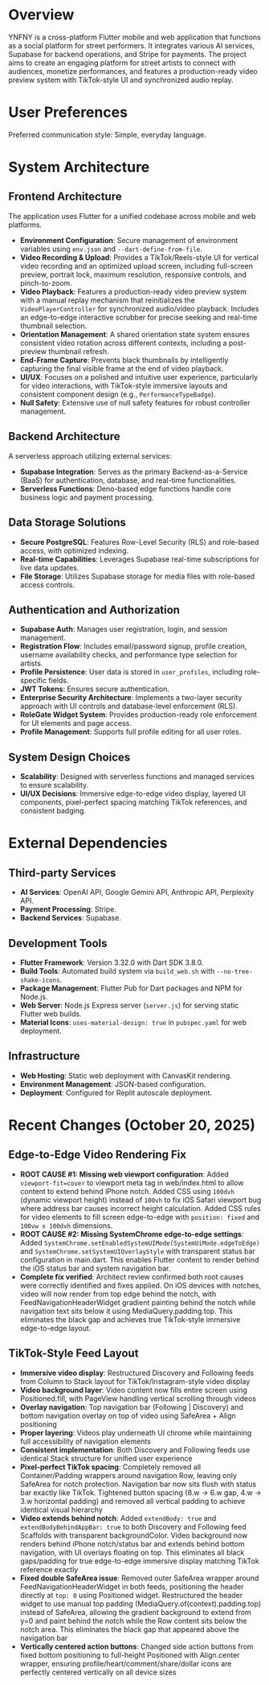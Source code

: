 # Overview
YNFNY is a cross-platform Flutter mobile and web application that functions as a social platform for street performers. It integrates various AI services, Supabase for backend operations, and Stripe for payments. The project aims to create an engaging platform for street artists to connect with audiences, monetize performances, and features a production-ready video preview system with TikTok-style UI and synchronized audio replay.

# User Preferences
Preferred communication style: Simple, everyday language.

# System Architecture

## Frontend Architecture
The application uses Flutter for a unified codebase across mobile and web platforms.
- **Environment Configuration**: Secure management of environment variables using `env.json` and `--dart-define-from-file`.
- **Video Recording & Upload**: Provides a TikTok/Reels-style UI for vertical video recording and an optimized upload screen, including full-screen preview, portrait lock, maximum resolution, responsive controls, and pinch-to-zoom.
- **Video Playback**: Features a production-ready video preview system with a manual replay mechanism that reinitializes the `VideoPlayerController` for synchronized audio/video playback. Includes an edge-to-edge interactive scrubber for precise seeking and real-time thumbnail selection.
- **Orientation Management**: A shared orientation state system ensures consistent video rotation across different contexts, including a post-preview thumbnail refresh.
- **End-Frame Capture**: Prevents black thumbnails by intelligently capturing the final visible frame at the end of video playback.
- **UI/UX**: Focuses on a polished and intuitive user experience, particularly for video interactions, with TikTok-style immersive layouts and consistent component design (e.g., `PerformanceTypeBadge`).
- **Null Safety**: Extensive use of null safety features for robust controller management.

## Backend Architecture
A serverless approach utilizing external services:
- **Supabase Integration**: Serves as the primary Backend-as-a-Service (BaaS) for authentication, database, and real-time functionalities.
- **Serverless Functions**: Deno-based edge functions handle core business logic and payment processing.

## Data Storage Solutions
- **Secure PostgreSQL**: Features Row-Level Security (RLS) and role-based access, with optimized indexing.
- **Real-time Capabilities**: Leverages Supabase real-time subscriptions for live data updates.
- **File Storage**: Utilizes Supabase storage for media files with role-based access controls.

## Authentication and Authorization
- **Supabase Auth**: Manages user registration, login, and session management.
- **Registration Flow**: Includes email/password signup, profile creation, username availability checks, and performance type selection for artists.
- **Profile Persistence**: User data is stored in `user_profiles`, including role-specific fields.
- **JWT Tokens**: Ensures secure authentication.
- **Enterprise Security Architecture**: Implements a two-layer security approach with UI controls and database-level enforcement (RLS).
- **RoleGate Widget System**: Provides production-ready role enforcement for UI elements and page access.
- **Profile Management**: Supports full profile editing for all user roles.

## System Design Choices
- **Scalability**: Designed with serverless functions and managed services to ensure scalability.
- **UI/UX Decisions**: Immersive edge-to-edge video display, layered UI components, pixel-perfect spacing matching TikTok references, and consistent badging.

# External Dependencies

## Third-party Services
- **AI Services**: OpenAI API, Google Gemini API, Anthropic API, Perplexity API.
- **Payment Processing**: Stripe.
- **Backend Services**: Supabase.

## Development Tools
- **Flutter Framework**: Version 3.32.0 with Dart SDK 3.8.0.
- **Build Tools**: Automated build system via `build_web.sh` with `--no-tree-shake-icons`.
- **Package Management**: Flutter Pub for Dart packages and NPM for Node.js.
- **Web Server**: Node.js Express server (`server.js`) for serving static Flutter web builds.
- **Material Icons**: `uses-material-design: true` in `pubspec.yaml` for web deployment.

## Infrastructure
- **Web Hosting**: Static web deployment with CanvasKit rendering.
- **Environment Management**: JSON-based configuration.
- **Deployment**: Configured for Replit autoscale deployment.

# Recent Changes (October 20, 2025)

## Edge-to-Edge Video Rendering Fix
- **ROOT CAUSE #1: Missing web viewport configuration**: Added `viewport-fit=cover` to viewport meta tag in web/index.html to allow content to extend behind iPhone notch. Added CSS using `100dvh` (dynamic viewport height) instead of `100vh` to fix iOS Safari viewport bug where address bar causes incorrect height calculation. Added CSS rules for video elements to fill screen edge-to-edge with `position: fixed` and `100vw x 100dvh` dimensions.
- **ROOT CAUSE #2: Missing SystemChrome edge-to-edge settings**: Added `SystemChrome.setEnabledSystemUIMode(SystemUiMode.edgeToEdge)` and `SystemChrome.setSystemUIOverlayStyle` with transparent status bar configuration in main.dart. This enables Flutter content to render behind the iOS status bar and system navigation bar.
- **Complete fix verified**: Architect review confirmed both root causes were correctly identified and fixes applied. On iOS devices with notches, video will now render from top edge behind the notch, with FeedNavigationHeaderWidget gradient painting behind the notch while navigation text sits below it using MediaQuery.padding.top. This eliminates the black gap and achieves true TikTok-style immersive edge-to-edge layout.

## TikTok-Style Feed Layout
- **Immersive video display**: Restructured Discovery and Following feeds from Column to Stack layout for TikTok/Instagram-style video display
- **Video background layer**: Video content now fills entire screen using Positioned.fill, with PageView handling vertical scrolling through videos
- **Overlay navigation**: Top navigation bar (Following | Discovery) and bottom navigation overlay on top of video using SafeArea + Align positioning
- **Proper layering**: Videos play underneath UI chrome while maintaining full accessibility of navigation elements
- **Consistent implementation**: Both Discovery and Following feeds use identical Stack structure for unified user experience
- **Pixel-perfect TikTok spacing**: Completely removed all Container/Padding wrappers around navigation Row, leaving only SafeArea for notch protection. Navigation bar now sits flush with status bar exactly like TikTok. Tightened button spacing (8.w → 6.w gap, 4.w → 3.w horizontal padding) and removed all vertical padding to achieve identical visual hierarchy
- **Video extends behind notch**: Added `extendBody: true` and `extendBodyBehindAppBar: true` to both Discovery and Following feed Scaffolds with transparent backgroundColor. Video background now renders behind iPhone notch/status bar and extends behind bottom navigation, with UI overlays floating on top. This eliminates all black gaps/padding for true edge-to-edge immersive display matching TikTok reference exactly
- **Fixed double SafeArea issue**: Removed outer SafeArea wrapper around FeedNavigationHeaderWidget in both feeds, positioning the header directly at `top: 0` using Positioned widget. Restructured the header widget to use manual top padding (MediaQuery.of(context).padding.top) instead of SafeArea, allowing the gradient background to extend from y=0 and paint behind the notch while the Row content sits below the notch area. This eliminates the black gap that appeared above the navigation bar
- **Vertically centered action buttons**: Changed side action buttons from fixed bottom positioning to full-height Positioned with Align.center wrapper, ensuring profile/heart/comment/share/dollar icons are perfectly centered vertically on all device sizes